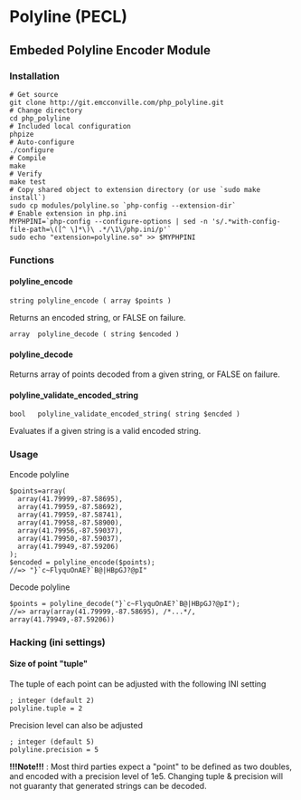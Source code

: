 # Polyline (PECL) #
## Embeded Polyline Encoder Module ##

### Installation ###

    # Get source
    git clone http://git.emcconville.com/php_polyline.git
    # Change directory
    cd php_polyline
    # Included local configuration
    phpize
    # Auto-configure
    ./configure
    # Compile
    make
    # Verify
    make test
    # Copy shared object to extension directory (or use `sudo make install`)
    sudo cp modules/polyline.so `php-config --extension-dir`
    # Enable extension in php.ini
    MYPHPINI=`php-config --configure-options | sed -n 's/.*with-config-file-path=\([^ \]*\)\ .*/\1\/php.ini/p'`
    sudo echo "extension=polyline.so" >> $MYPHPINI

### Functions ###

#### polyline_encode ####

    string polyline_encode ( array $points )

Returns an encoded string, or FALSE on failure.

    array  polyline_decode ( string $encoded )

#### polyline_decode ####

Returns array of points decoded from a given string, or FALSE on failure.

#### polyline_validate_encoded_string ####

    bool   polyline_validate_encoded_string( string $encded )

Evaluates if a given string is a valid encoded string.

### Usage ###

Encode polyline

    $points=array(
      array(41.79999,-87.58695),
      array(41.79959,-87.58692),
      array(41.79959,-87.58741),
      array(41.79958,-87.58900),
      array(41.79956,-87.59037),
      array(41.79950,-87.59037),
      array(41.79949,-87.59206)
    );
    $encoded = polyline_encode($points);
    //=> "}`c~FlyquOnAE?`B@|HBpGJ?@pI"


Decode polyline

    $points = polyline_decode("}`c~FlyquOnAE?`B@|HBpGJ?@pI");
    //=> array(array(41.79999,-87.58695), /*...*/, array(41.79949,-87.59206))

### Hacking (ini settings) ###
#### Size of point "tuple" ####

The tuple of each point can be adjusted with the following INI setting

    ; integer (default 2)
    polyline.tuple = 2

Precision level can also be adjusted

    ; integer (default 5)
    polyline.precision = 5

**!!!Note!!!** : Most third parties expect a "point" to be defined as two doubles,
and encoded with a precision level of 1e5. Changing tuple & precision will not
guaranty that generated strings can be decoded.